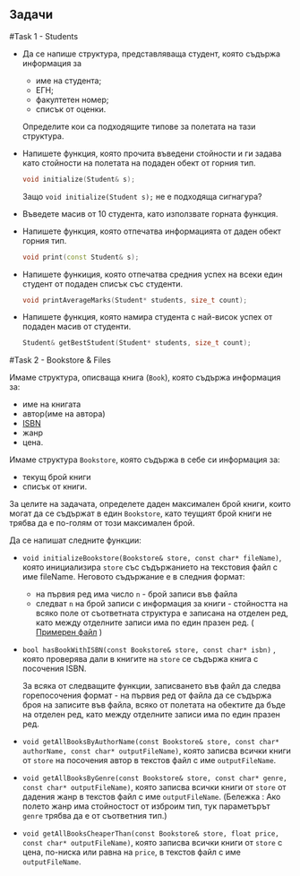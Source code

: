 ## Задачи

#Task 1 - Students

* Да се напише структура, представляваща студент, която съдържа информация за
  - име на студента;
  - ЕГН;
  - факултетен номер;
  - списък от оценки.

  Определите кои са подходящите типове за полетата на тази структура.
  
  
* Напишете функция, която прочита въведени стойности и ги задава като стойности на полетата на подаден обект от горния тип.
  ```c++
  void initialize(Student& s);
  ```
  Защо `void initialize(Student s);` не е подходяща сигнагура?
  
* Въведете масив от 10 студента, като използвате горната функция.

* Напишете функция, която отпечатва информацията от даден обект горния тип.
   ```c++
   void print(const Student& s);
   ```

* Напишете функиция, която отпечатва средния успех на всеки един студент от подаден списък със студенти.
  ```c++
  void printAverageMarks(Student* students, size_t count);
  ```


* Напишете функция, която намира студента с най-висок успех от подаден масив от студенти.
  ```c++
  Student& getBestStudent(Student* students, size_t count);
  ```

#Task 2 - Bookstore & Files

Имаме структура, описваща книга (`Book`), която съдържа информация за:
* име на книгата
* автор(име на автора)
* [ISBN](https://en.wikipedia.org/wiki/International_Standard_Book_Number)
* жанр
* цена.

Имаме структура `Bookstore`, която съдържа в себе си информация за:
* текущ брой книги
* списък от книги.

За целите на задачата, определете даден максимален брой книги, които могат да се съдържат в един `Bookstore`,
като теущият брой книги не трябва да е по-голям от този максимален брой.

Да се напишат следните функции:

* `void initializeBookstore(Bookstore& store, const char* fileName)`, която инициализира `store` със съдържанието на текстовия файл с име fileName.
Неговото съдържание е в следния формат:
  * на първия ред има число `n` - брой записи във файла
  * следват `n` на брой записи с информация за книги - стойността на всяко поле от съответната структура е записана на
  отделен ред, като между отделните записи има по един празен ред. ( [Примерен файл](SampleBookstoreInfo.txt) )

* `bool hasBookWithISBN(const Bookstore& store, const char* isbn)` , която проверява дали в книгите на `store` се съдържа
книга с посочения ISBN.

  За всяка от следващите функции, записването във файл да следва горепосочения формат - на първия ред от файла да се съдържа броя на записите във файла,
  всяко от полетата на обектите да бъде на отделен ред, като между отделните записи има по един празен ред.

* `void getAllBooksByAuthorName(const Bookstore& store, const char* authorName, const char* outputFileName)`, която записва  всички книги от `store`
на посочения автор в текстов файл с име `outputFileName`.

* `void getAllBooksByGenre(const Bookstore& store, const char* genre, const char* outputFileName)`, която записва  всички книги от `store`
от дадения жанр в текстов файл с име `outputFileName`.
(Бележка : Ако полето жанр има стойностост от изброим тип, тук параметърът `genre` трябва да е от съответния тип.)

* `void getAllBooksCheaperThan(const Bookstore& store, float price, const char* outputFileName)`, която записва  всички книги от `store`
с цена, по-ниска или равна на `price`, в текстов файл с име `outputFileName`.
